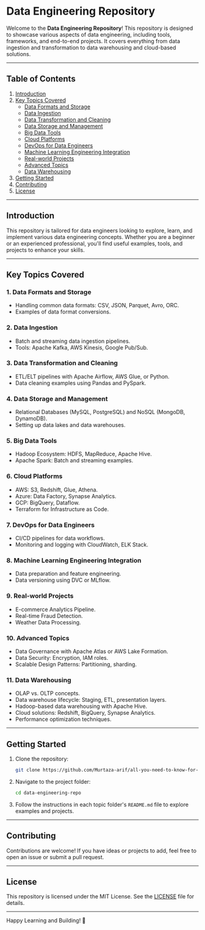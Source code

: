 # Data Engineering Repository

Welcome to the **Data Engineering Repository**! This repository is designed to showcase various aspects of data engineering, including tools, frameworks, and end-to-end projects. It covers everything from data ingestion and transformation to data warehousing and cloud-based solutions.

---

## **Table of Contents**

1. [Introduction](#introduction)
2. [Key Topics Covered](#key-topics-covered)
   - [Data Formats and Storage](#data-formats-and-storage)
   - [Data Ingestion](#data-ingestion)
   - [Data Transformation and Cleaning](#data-transformation-and-cleaning)
   - [Data Storage and Management](#data-storage-and-management)
   - [Big Data Tools](#big-data-tools)
   - [Cloud Platforms](#cloud-platforms)
   - [DevOps for Data Engineers](#devops-for-data-engineers)
   - [Machine Learning Engineering Integration](#machine-learning-engineering-integration)
   - [Real-world Projects](#real-world-projects)
   - [Advanced Topics](#advanced-topics)
   - [Data Warehousing](#data-warehousing)
3. [Getting Started](#getting-started)
4. [Contributing](#contributing)
5. [License](#license)

---

## **Introduction**
This repository is tailored for data engineers looking to explore, learn, and implement various data engineering concepts. Whether you are a beginner or an experienced professional, you'll find useful examples, tools, and projects to enhance your skills.

---

## **Key Topics Covered**

### 1. Data Formats and Storage
- Handling common data formats: CSV, JSON, Parquet, Avro, ORC.
- Examples of data format conversions.

### 2. Data Ingestion
- Batch and streaming data ingestion pipelines.
- Tools: Apache Kafka, AWS Kinesis, Google Pub/Sub.

### 3. Data Transformation and Cleaning
- ETL/ELT pipelines with Apache Airflow, AWS Glue, or Python.
- Data cleaning examples using Pandas and PySpark.

### 4. Data Storage and Management
- Relational Databases (MySQL, PostgreSQL) and NoSQL (MongoDB, DynamoDB).
- Setting up data lakes and data warehouses.

### 5. Big Data Tools
- Hadoop Ecosystem: HDFS, MapReduce, Apache Hive.
- Apache Spark: Batch and streaming examples.

### 6. Cloud Platforms
- AWS: S3, Redshift, Glue, Athena.
- Azure: Data Factory, Synapse Analytics.
- GCP: BigQuery, Dataflow.
- Terraform for Infrastructure as Code.

### 7. DevOps for Data Engineers
- CI/CD pipelines for data workflows.
- Monitoring and logging with CloudWatch, ELK Stack.

### 8. Machine Learning Engineering Integration
- Data preparation and feature engineering.
- Data versioning using DVC or MLflow.

### 9. Real-world Projects
- E-commerce Analytics Pipeline.
- Real-time Fraud Detection.
- Weather Data Processing.

### 10. Advanced Topics
- Data Governance with Apache Atlas or AWS Lake Formation.
- Data Security: Encryption, IAM roles.
- Scalable Design Patterns: Partitioning, sharding.

### 11. Data Warehousing
- OLAP vs. OLTP concepts.
- Data warehouse lifecycle: Staging, ETL, presentation layers.
- Hadoop-based data warehousing with Apache Hive.
- Cloud solutions: Redshift, BigQuery, Synapse Analytics.
- Performance optimization techniques.

---

## **Getting Started**

1. Clone the repository:
   ```bash
   git clone https://github.com/Murtaza-arif/all-you-need-to-know-for-data-engineer.git
   ```
2. Navigate to the project folder:
   ```bash
   cd data-engineering-repo
   ```
3. Follow the instructions in each topic folder's `README.md` file to explore examples and projects.

---

## **Contributing**
Contributions are welcome! If you have ideas or projects to add, feel free to open an issue or submit a pull request.

---

## **License**
This repository is licensed under the MIT License. See the [LICENSE](LICENSE) file for details.

---

Happy Learning and Building! 🚀
